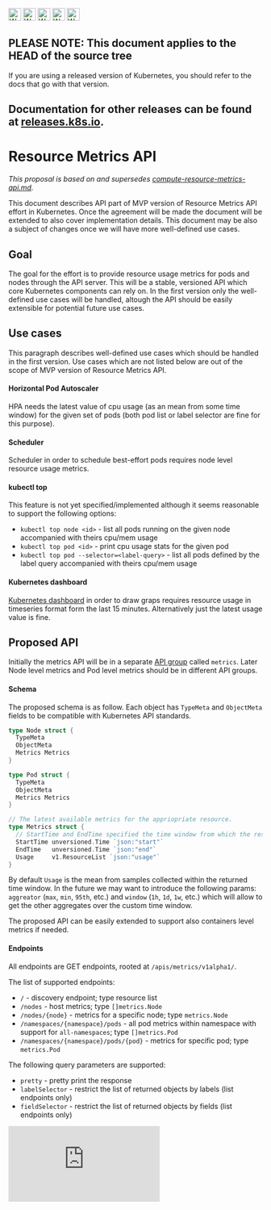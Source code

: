<!-- BEGIN MUNGE: UNVERSIONED_WARNING -->

<!-- BEGIN STRIP_FOR_RELEASE -->

<img src="http://kubernetes.io/img/warning.png" alt="WARNING"
     width="25" height="25">
<img src="http://kubernetes.io/img/warning.png" alt="WARNING"
     width="25" height="25">
<img src="http://kubernetes.io/img/warning.png" alt="WARNING"
     width="25" height="25">
<img src="http://kubernetes.io/img/warning.png" alt="WARNING"
     width="25" height="25">
<img src="http://kubernetes.io/img/warning.png" alt="WARNING"
     width="25" height="25">

<h2>PLEASE NOTE: This document applies to the HEAD of the source tree</h2>

If you are using a released version of Kubernetes, you should
refer to the docs that go with that version.

Documentation for other releases can be found at
[releases.k8s.io](http://releases.k8s.io).
</strong>
--

<!-- END STRIP_FOR_RELEASE -->

<!-- END MUNGE: UNVERSIONED_WARNING -->

# Resource Metrics API

*This proposal is based on and supersedes [compute-resource-metrics-api.md](compute-resource-metrics-api.md).*

This document describes API part of MVP version of Resource Metrics API effort in Kubernetes.
Once the agreement will be made the document will be extended to also cover implementation details.
This document may be also a subject of changes once we will have more well-defined use cases.

## Goal

The goal for the effort is to provide resource usage metrics for pods and nodes through the API server.
This will be a stable, versioned API which core Kubernetes components can rely on.
In the first version only the well-defined use cases will be handled,
altough the API should be easily extensible for potential future use cases.

## Use cases

This paragraph describes well-defined use cases which should be handled in the first version.
Use cases which are not listed below are out of the scope of MVP version of Resource Metrics API.

#### Horizontal Pod Autoscaler

HPA needs the latest value of cpu usage (as an mean from some time window)
for the given set of pods (both pod list or label selector are fine for this purpose).

#### Scheduler

Scheduler in order to schedule best-effort pods requires node level resource usage metrics.

#### kubectl top

This feature is not yet specified/implemented although it seems reasonable to support the following options:
- ```kubectl top node <id>``` - list all pods running on the given node accompanied with theirs cpu/mem usage
- ```kubectl top pod <id>``` - print cpu usage stats for the given pod
- ```kubectl top pod --selector=<label-query>``` - list all pods defined by the label query accompanied with theirs cpu/mem usage

#### Kubernetes dashboard

[Kubernetes dashboard](https://github.com/kubernetes/dashboard) in order to draw graps requires resource usage
in timeseries format form the last 15 minutes. Alternatively just the latest usage value is fine.

## Proposed API

Initially the metrics API will be in a separate [API group](api-group.md) called ```metrics```.
Later Node level metrics and Pod level metrics should be in different API groups.

#### Schema

The proposed schema is as follow. Each object has `TypeMeta` and `ObjectMeta` fields
to be compatible with Kubernetes API standards.

```go
type Node struct {
  TypeMeta
  ObjectMeta
  Metrics Metrics
}

type Pod struct {
  TypeMeta
  ObjectMeta
  Metrics Metrics
}

// The latest available metrics for the appriopriate resource.
type Metrics struct {
  // StartTime and EndTime specified the time window from which the response was returned.
  StartTime unversioned.Time `json:"start"`
  EndTime   unversioned.Time `json:"end"`
  Usage     v1.ResourceList `json:"usage"`
}
```

By default `Usage` is the mean from samples collected within the returned time window.
In the future we may want to introduce the following params:
`aggreator` (`max`, `min`, `95th`, etc.) and `window` (`1h`, `1d`, `1w`, etc.)
which will allow to get the other aggregates over the custom time window.

The proposed API can be easily extended to support also containers level metrics if needed.

#### Endpoints

All endpoints are GET endpoints, rooted at `/apis/metrics/v1alpha1/`.

The list of supported endpoints:
- `/` - discovery endpoint; type resource list
- `/nodes` - host metrics; type `[]metrics.Node`
- `/nodes/{node}` - metrics for a specific node; type `metrics.Node`
- `/namespaces/{namespace}/pods` - all pod metrics within namespace with support for `all-namespaces`; type `[]metrics.Pod`
- `/namespaces/{namespace}/pods/{pod}` - metrics for specific pod; type `metrics.Pod`

The following query parameters are supported:
- `pretty` - pretty print the response
- `labelSelector` - restrict the list of returned objects by labels (list endpoints only)
- `fieldSelector` - restrict the list of returned objects by fields (list endpoints only)


<!-- BEGIN MUNGE: GENERATED_ANALYTICS -->
[![Analytics](https://kubernetes-site.appspot.com/UA-36037335-10/GitHub/docs/proposals/metrics-api.md?pixel)]()
<!-- END MUNGE: GENERATED_ANALYTICS -->
